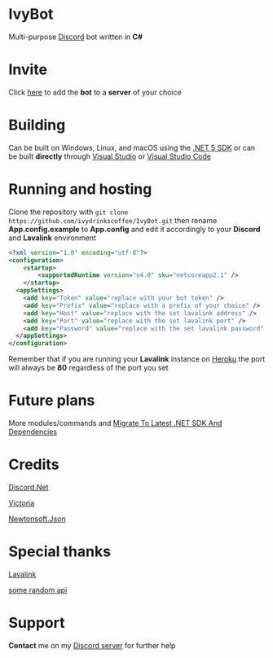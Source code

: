 # IvyBot
Multi-purpose [Discord](http://discordapp.com/) bot written in **C#**
# Invite
Click [here](https://discord.com/api/oauth2/authorize?client_id=719933579865489499&permissions=8&scope=bot) to add the **bot** to a **server** of your choice
# Building
Can be built on Windows, Linux, and macOS using the [.NET 5 SDK](https://dotnet.microsoft.com/download/dotnet/5.0) or can be built **directly** through [Visual Studio](https://visualstudio.microsoft.com) or [Visual Studio Code](https://code.visualstudio.com)
# Running and hosting
Clone the repository with `git clone https://github.com/ivydrinkscoffee/IvyBot.git` then rename **App.config.example** to **App.config** and edit it accordingly to your **Discord** and **Lavalink** environment
```xml
<?xml version="1.0" encoding="utf-8"?>  
<configuration>  
    <startup>  
        <supportedRuntime version="v4.0" sku="netcoreapp2.1" />  
    </startup>  
  <appSettings>  
    <add key="Token" value="replace with your bot token" />  
    <add key="Prefix" value="replace with a prefix of your choice" />  
    <add key="Host" value="replace with the set lavalink address" />  
    <add key="Port" value="replace with the set lavalink port" />  
    <add key="Password" value="replace with the set lavalink password" />  
  </appSettings>  
</configuration>  
```
Remember that if you are running your **Lavalink** instance on [Heroku](https://www.heroku.com) the port will always be **80** regardless of the port you set
# Future plans
More modules/commands and [Migrate To Latest .NET SDK And Dependencies](https://github.com/Ivy-Wusky/ivy-bot/projects/1)
# Credits
[Discord.Net](https://github.com/discord-net/Discord.Net)

[Victoria](https://github.com/Yucked/Victoria)

[Newtonsoft.Json](https://github.com/JamesNK/Newtonsoft.Json)
# Special thanks
[Lavalink](https://github.com/Frederikam/Lavalink)

[some random api](https://some-random-api.ml)
# Support
**Contact** me on my [Discord server](https://discord.gg/svMC3dt) for further help
